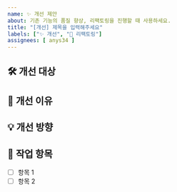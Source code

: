 ```yaml
---
name: ✨ 개선 제안
about: 기존 기능의 품질 향상, 리팩토링을 진행할 때 사용하세요.
title: "[개선] 제목을 입력해주세요"
labels: ["✨ 개선", "🧹 리팩토링"]
assignees: [ anys34 ]
---
```


## 🛠️ 개선 대상
<!-- 어떤 기능, 컴포넌트, 파일 등을 개선하고 싶은지 작성해주세요 -->

## 🧩 개선 이유
<!-- 무엇이 불편하거나 비효율적인지 설명해주세요 -->

## 💡 개선 방향
<!-- 개선 아이디어나 접근 방식을 작성해주세요 -->

## 📝 작업 항목
- [ ] 항목 1
- [ ] 항목 2
